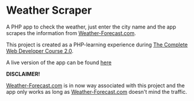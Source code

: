 # Weather Scraper

A PHP app to check the weather, just enter the city name and the app scrapes the information from [Weather-Forecast.com](http://www.weather-forecast.com/).

This project is created as a PHP-learning experience during [The Complete Web Developer Course 2.0](https://www.udemy.com/the-complete-web-developer-course-2/).

A live version of the app can be found [here](http://79.170.44.102/myphpprojectspage.com/weather_scraper/)

**DISCLAIMER!**

[Weather-Forecast.com](http://www.weather-forecast.com/) is in now way associated with this project and the app only works as long as [Weather-Forecast.com](http://www.weather-forecast.com/) doesn't mind the traffic.

